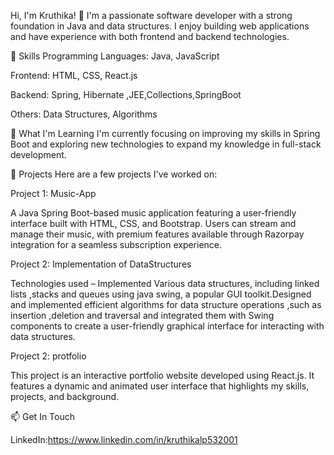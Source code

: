 Hi, I'm Kruthika! 👋
I'm a passionate software developer with a strong foundation in Java and data structures. I enjoy building web applications and have experience with both frontend and backend technologies.

🚀 Skills
Programming Languages: Java, JavaScript

Frontend: HTML, CSS, React.js

Backend: Spring, Hibernate ,JEE,Collections,SpringBoot

Others: Data Structures, Algorithms


🌱 What I'm Learning
I'm currently focusing on improving my skills in Spring Boot and exploring new technologies to expand my knowledge in full-stack development.



💼 Projects
Here are a few projects I've worked on:

Project 1: Music-App

A Java Spring Boot-based music application featuring a user-friendly interface built with HTML, CSS,
and Bootstrap. Users can stream and manage their music, with premium features available through
Razorpay integration for a seamless subscription experience.

Project 2: Implementation of DataStructures

Technologies used – Implemented Various data structures, including linked lists ,stacks and queues
using java swing, a popular GUI toolkit.Designed and implemented efficient algorithms for data structure operations ,such as insertion ,deletion and traversal and integrated them with Swing components
to create a user-friendly graphical interface for interacting with data structures.

Project 2: protfolio

This project is an interactive portfolio website developed using React.js. It features a dynamic and
animated user interface that highlights my skills, projects, and background.


📫 Get In Touch

LinkedIn:https://www.linkedin.com/in/kruthikalp532001
